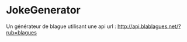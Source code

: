 # JokeGenerator
Un générateur de blague utilisant une api url : http://api.blablagues.net/?rub=blagues
